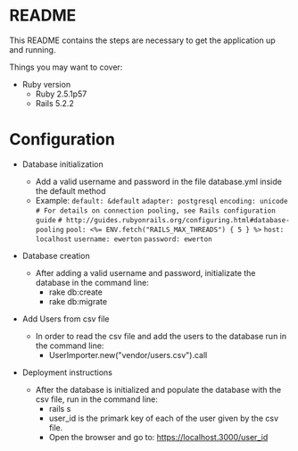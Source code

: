 # README

This README contains the steps are necessary to get the
application up and running.

Things you may want to cover:

* Ruby version
  - Ruby 2.5.1p57
  - Rails 5.2.2

# Configuration

* Database initialization
  - Add a valid username and password in the file database.yml inside the default method
  - Example:
        `default: &default`
          `adapter: postgresql`
          `encoding: unicode`
          `# For details on connection pooling, see Rails configuration guide`
          `# http://guides.rubyonrails.org/configuring.html#database-pooling`
          `pool: <%= ENV.fetch("RAILS_MAX_THREADS") { 5 } %>`
          `host: localhost`
          `username: ewerton`
          `password: ewerton`
* Database creation
  - After adding a valid username and password, initializate the database in the command line:
      - rake db:create
      - rake db:migrate

* Add Users from csv file
  - In order to read the csv file and add the users to the database run in the command line:
    - UserImporter.new("vendor/users.csv").call

* Deployment instructions
  - After the database is initialized and populate the database with the csv file, run in the command line:
    - rails s
    - user_id is the primark key of each of the user given by the csv file.
    - Open the browser and go to: https://localhost.3000/user_id

